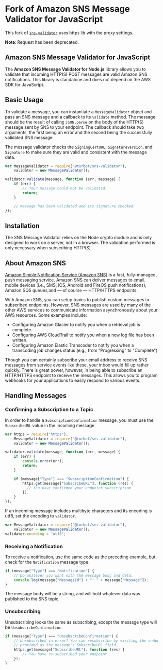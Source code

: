 # Fork of Amazon SNS Message Validator for JavaScript

This fork of [`sns-validator`](https://www.npmjs.com/package/sns-validator) uses https lib with the proxy settings.

**Note**: Request has been deprecated.

## Amazon SNS Message Validator for JavaScript

The **Amazon SNS Message Validator for Node.js** library allows you to validate
that incoming HTTP(S) POST messages are valid Amazon SNS notifications. This
library is standalone and does not depend on the AWS SDK for JavaScript.

## Basic Usage

To validate a message, you can instantiate a `MessageValidator` object and pass
an SNS message and a callback to its `validate` method. The message should be
the result of calling `JSON.parse` on the body of the HTTP(S) message sent by
SNS to your endpoint. The callback should take two arguments, the first being
an error and the second being the successfully validated SNS message.

The message validator checks the `SigningCertURL`, `SignatureVersion`, and
`Signature` to make sure they are valid and consistent with the message data.

```javascript
var MessageValidator = require("@turbot/sns-validator"),
    validator = new MessageValidator();

validator.validate(message, function (err, message) {
    if (err) {
        // Your message could not be validated.
        return;
    }

    // message has been validated and its signature checked.
});
```

## Installation

The SNS Message Validator relies on the Node crypto module and is only designed
to work on a server, not in a browser. The validation performed is only
necessary when subscribing HTTP(S)

## About Amazon SNS

[Amazon Simple Notification Service (Amazon SNS)][sns] is a fast, fully-managed,
push messaging service. Amazon SNS can deliver messages to email, mobile devices
(i.e., SMS; iOS, Android and FireOS push notifications), Amazon SQS queues,and
— of course — HTTP/HTTPS endpoints.

With Amazon SNS, you can setup topics to publish custom messages to subscribed
endpoints. However, SNS messages are used by many of the other AWS services to
communicate information asynchronously about your AWS resources. Some examples
include:

- Configuring Amazon Glacier to notify you when a retrieval job is complete.
- Configuring AWS CloudTrail to notify you when a new log file has been written.
- Configuring Amazon Elastic Transcoder to notify you when a transcoding job
  changes status (e.g., from "Progressing" to "Complete")

Though you can certainly subscribe your email address to receive SNS messages
from service events like these, your inbox would fill up rather quickly. There
is great power, however, in being able to subscribe an HTTP/HTTPS endpoint to
receive the messages. This allows you to program webhooks for your applications
to easily respond to various events.

## Handling Messages

### Confirming a Subscription to a Topic

In order to handle a `SubscriptionConfirmation` message, you must use the
`SubscribeURL` value in the incoming message:

```javascript
var https = require("https"),
    MessageValidator = require("@turbot/sns-validator"),
    validator = new MessageValidator();

validator.validate(message, function (err, message) {
    if (err) {
        console.error(err);
        return;
    }

    if (message["Type"] === "SubscriptionConfirmation") {
        https.get(message["SubscribeURL"], function (res) {
          // You have confirmed your endpoint subscription
        });
    }
});
```

If an incoming message includes multibyte characters and its encoding is utf8,
set the encoding to `validator`.

```javascript
var MessageValidator = require("@turbot/sns-validator"),
    validator = new MessageValidator();
validator.encoding = "utf8";
```

### Receiving a Notification

To receive a notification, use the same code as the preceding example, but
check for the `Notification` message type.

```javascript
if (message["Type"] === "Notification") {
    // Do whatever you want with the message body and data.
    console.log(message["MessageId"] + ": " + message["Message"]);
}
```

The message body will be a string, and will hold whatever data was published
to the SNS topic.

### Unsubscribing

Unsubscribing looks the same as subscribing, except the message type will be
`UnsubscribeConfirmation`.

```javascript
if (message["Type"] === "UnsubscribeConfirmation") {
    // Unsubscribed in error? You can resubscribe by visiting the endpoint
    // provided as the message's SubscribeURL field.
    https.get(message["SubscribeURL"], function (res) {
        // You have re-subscribed your endpoint.
    });
}
```

[sns]: http://aws.amazon.com/sns/
[AWS SDK for JavaScript]: https://github.com/aws/aws-sdk-js
